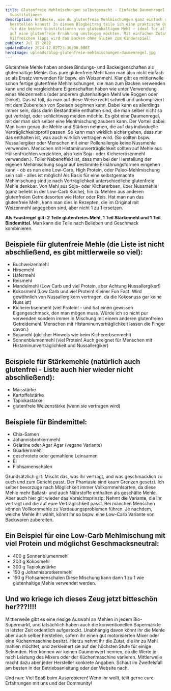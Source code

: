 ```yaml
---
title: Glutenfreie Mehlmischungen selbstgemacht - Einfache Daumenregel für
  Substitutionen
description: Entdecke, wie du glutenfreie Mehlmischungen ganz einfach selbst
  herstellen kannst! In diesem Blogbeitrag teile ich eine praktische Daumenregel
  für die besten Substitutionen von glutenhaltigem Mehl – ideal für alle, die
  auf eine glutenfreie Ernährung umsteigen möchten. Mit einfachen Zutaten und
  hilfreichen Tipps wird das Backen ohne Gluten zum Kinderspiel!
pubDate: Jul 15 2022
updatedDate: 2024-12-02T23:36:00.000Z
heroImage: uploads/blog-glutenfreie-mehlmischungen-daumenregel.jpg
---
```


Glutenfreie Mehle haben andere Bindungs- und Backeigenschaften als glutenhaltige Mehle. Das pure glutenfreie Mehl kann man also nicht einfach so als Ersatz verwenden für bspw. ein Weizenmehl.
Klar gibt es mittlerweile schon fertige glutenfreie Mehlmischungen, die man zum Backen verwenden kann und die vergleichbare Eigenschaften haben wie unter Verwendung eines Weizenmehls (oder anderem glutenhaltigen Mehl wie Roggen oder Dinkel). Das ist toll, da man auf diese Weise recht schnell und unkompliziert mit dem Zubereiten von Speisen beginnen kann.
Dabei kann es allerdings immer sein, dass darin Bestandteile enthalten sind, die man selber nicht so gut verträgt, oder schlichtweg meiden möchte.
Es gibt eine Daumenregel, mit der man sich selber eine Mehlmischung zaubern kann. Der Vorteil dabei: Man kann genau die Mehle und Stärken nehmen, die auf das individuelle Verträglichkeitsprofil passen. So kann man wirklich sicher gehen, dass nur das enthalten ist, was auch wirklich vertragen wird. (So sollten bspw. Nussallergiker oder Menschen mit einer Pollenallergie keine Nussmehle verwenden. Menschen mit Histaminunverträglichkeit sollten auf Mehle aus Hülsenfrüchten verzichten, also kein Soja- oder Kichererbsenmehl verwenden.). Toller Nebeneffekt ist, dass man bei der Herstellung der eigenen Mehlmischung sogar auf bestimmte Ernährungsformen eingehen kann - ob es nun eine Low-Carb, High Protein, oder Paleo-Mehlmischung sein soll - alles ist möglich!
Als Basis für eine selbstgemachte Mehlmischung sind je nach Verträglichkeit unterschiedliche glutenfreie Mehle denkbar. Von Mehl aus Soja- oder Kichererbsen, über Nussmehle (ganz beliebt in der Low-Carb Küche), hin zu Mehlen aus anderen glutenfreien Getreidesorten wie Hafer oder Reis.
Hat man nun das glutenfreie Mehl, kann man dies in Rezepten, die im Original mit Weizenmehl angegeben sind, aber nicht 1 zu 1 ersetzen.

**Als Faustregel gilt: 2 Teile glutenfreies Mehl, 1 Teil Stärkemehl und 1 Teil Bindemittel.**
Man kann die Teile nach Belieben und Geschmack kombinieren.

## Beispiele für glutenfreie Mehle (die Liste ist nicht abschließend, es gibt mittlerweile so viel):

- Buchweizenmehl
- Hirsemehl
- Hafermehl
- Reismehl
- Mandelmehl (Low Carb und viel Protein, aber Achtung Nussallergiker!)
- Kokosmehl (Low Carb und viel Protein! Kleiner Fun Fact: Wird gewöhnlich von Nussallergikern vertragen, da die Kokosnuss gar keine Nuss ist)
- Kichererbsenmehl (viel Protein! - und hat einen gewissen Eigengeschmack, den man mögen muss. Würde ich so nicht pur verwenden sondern immer in Mischung mit einem anderen glutenfreien Getreidemehl. Menschen mit Histaminunverträglichkeit lassen die Finger davon.)
- Sojamehl (gleicher Hinweis wie beim Kichererbsenmehl)
- Sonnenblumenmehl (viel Protein! Auch geeignet für Menschen mit Histaminunverträglichkeit und Nussallergiker)

## Beispiele für Stärkemehle (natürlich auch glutenfrei - Liste auch hier wieder nicht abschließend):

- Maisstärke
- Kartoffelstärke
- Tapiokastärke
- glutenfreie Weizenstärke (wenn sie vertragen wird)

## Beispiele für Bindemittel:

- Chia-Samen
- Johannisbrotkernmehl
- Gelatine oder Agar Agar (vegane Variante)
- Guarkernmehl
- geschrotete oder gemahlene Leinsamen
- Ei
- Flohsamenschalen

Grundsätzlich gilt: Mischt das, was ihr vertragt, und was geschmacklich zu euch und zum Gericht passt. Der Phantasie sind kaum Grenzen gesetzt. Ich selber bevorzuge nach Möglichkeit immer Vollkornmehlsorten, da diese Mehle mehr Ballast- und auch Nährstoffe enthalten als geschälte Mehle. Aber auch hier gilt wieder das Vorsichtsprinzip: Nehmt die Variante, die ihr vertragt und die auf eure Verträglichkeit passt. Bei manchen Menschen können Vollkornmehle zu Verdauungsproblemen führen.
Je nachdem, welche Mehle ihr wählt, könnt ihr so bspw. eine Low-Carb Variante von Backwaren zubereiten.

## Ein Beispiel für eine Low-Carb Mehlmischung mit viel Protein und möglichst Geschmacksneutral:

- 400 g Sonnenblumenmehl
- 200 g Kokosmehl
- 300 g Tapiokastärke
- 150 g Johannisbrotkernmehl
- 150 g Flohsamenschalen
  Diese Mischung kann dann 1 zu 1 wie glutenhaltige Mehle verwendet werden.

## Und wo kriege ich dieses Zeug jetzt bitteschön her???!!!!

Mittlerweile gibt es eine riesige Auswahl an Mehlen in jedem Bio-Supermarkt, und tatsächlich haben auch die konventionellen Supermärkte in letzter Zeit ordentlich aufgestockt.
Unabhängig davon könnt ihr die Mehle aber auch selber herstellen, sofern ihr einen gut motorisierten Mixer oder eine Küchenmaschine besitzt.
Hierzu nehmt ihr die Zutat, die ihr zu Mehl mahlen möchtet, und zerkleinert sie auf der höchsten Stufe für einige Sekunden. Hier können wir keinen Daumenwert nennen, da die Werte je nach Leistung des Mixers oder der Küchenmaschine variieren. Mittlerweile macht dazu aber jeder Hersteller konkrete Angaben. Schaut im Zweifelsfall am besten in der Betriebsanleitung oder der Website nach.

Und nun: Viel Spaß beim Ausprobieren! Wenn ihr wollt, teilt gerne eure Erfahrungen mit uns und der Community!
